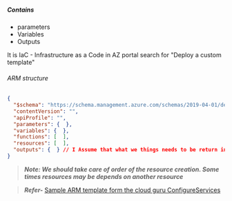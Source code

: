 ##### Contains
- parameters
- Variables
- Outputs


It is IaC - Infrastructure as a Code
in AZ portal search for "Deploy a custom template"


###### ARM structure
```json
{
  "$schema": "https://schema.management.azure.com/schemas/2019-04-01/deploymentTemplate.json#",
  "contentVersion": "",
  "apiProfile": "",
  "parameters": {  },
  "variables": {  },
  "functions": [  ],
  "resources": [  ],
  "outputs": {  } // I Assume that what we things needs to be return in output window
}
```

> ***$Note:$ We should take care of order of the resource creation. Some times resources may be depends on another resource***

>***Refer-*** [Sample ARM template form the cloud guru ConfigureServices](
https://github.com/BrentenDovey-ACG/AZ-104_Azure_Administrator/edit/master/S02_Basic_Prerequisites_of_Azure_Administration/L04_Using_ARM_Templates/azuredeploy.json)
